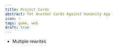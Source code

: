 ```yaml
---
title: Project Cards
abstract: Yet Another Cards Against Humanity App
icon: 🃏
tags: game, web
draft: true
---
```


- Multiple rewrites